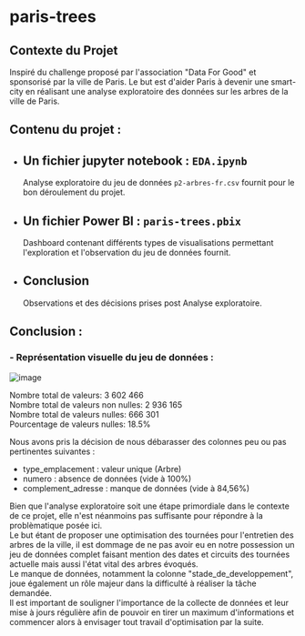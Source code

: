 # paris-trees

## Contexte du Projet 

Inspiré du challenge proposé par l'association "Data For Good" et sponsorisé par la ville de Paris.
Le but est d'aider Paris à devenir une smart-city en réalisant une analyse exploratoire des données sur les arbres de la ville de Paris.

## Contenu du projet :
- Un fichier jupyter notebook : `EDA.ipynb`
    - 
    Analyse exploratoire du jeu de données `p2-arbres-fr.csv` fournit pour le bon déroulement du projet.
- Un fichier Power BI : `paris-trees.pbix`
    - 
    Dashboard contenant différents types de visualisations permettant l'exploration et l'observation du jeu de données fournit.
- Conclusion 
    -
    Observations et des décisions prises post Analyse exploratoire.

## Conclusion :
### - Représentation visuelle du jeu de données :  
![image](https://github.com/marwan-rouissi/paris-trees/assets/115158061/f0d08b1d-81ed-475b-aaa3-d96b8812f6c0)

Nombre total de valeurs: 3 602 466  
Nombre total de valeurs non nulles: 2 936 165  
Nombre total de valeurs nulles: 666 301  
Pourcentage de valeurs nulles: 18.5%

Nous avons pris la décision de nous débarasser des colonnes peu ou pas pertinentes suivantes :
- type_emplacement : valeur unique (Arbre)
- numero : absence de données (vide à 100%)
- complement_adresse : manque de données (vide à 84,56%)

Bien que l'analyse exploratoire soit une étape primordiale dans le contexte de ce projet, elle n'est néanmoins pas suffisante pour répondre à la problèmatique posée ici.  
Le but étant de proposer une optimisation des tournées pour l'entretien des arbres de la ville, il est dommage de ne pas avoir eu en notre possession un jeu de données complet faisant mention des dates et circuits des tournées actuelle mais aussi l'état vital des arbres évoqués.  
Le manque de données, notamment la colonne "stade_de_developpement", joue également un rôle majeur dans la difficulté à réaliser la tâche demandée.  
Il est important de souligner l'importance de la collecte de données et leur mise à jours régulière afin de pouvoir en tirer un maximum d'informations et commencer alors à envisager tout travail d'optimisation par la suite.
